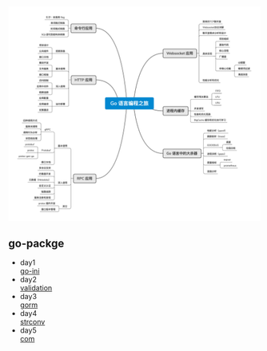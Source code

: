 ![](./assets/book-content.png)
## go-packge

- day1  
  [go-ini](./01ini/ini.md)
- day2   
  [validation](02validation/validator.md)
- day3  
  [gorm](03gorm/gorm.md)
- day4  
  [strconv](./04strconv/strconv.md)
- day5  
  [com](05com/com/README.md)